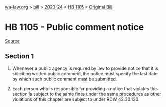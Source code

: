 [wa-law.org](/) > [bill](/bill/) > [2023-24](/bill/2023-24/) > [HB 1105](/bill/2023-24/hb/1105/) > [Original Bill](/bill/2023-24/hb/1105/1/)

# HB 1105 - Public comment notice

[Source](http://lawfilesext.leg.wa.gov/biennium/2023-24/Pdf/Bills/House%20Bills/1105.pdf)

## Section 1
1. Whenever a public agency is required by law to provide notice that it is soliciting written public comment, the notice must specify the last date by which such public comment must be submitted.

2. Each person who is responsible for providing a notice that violates this section is subject to the same fines under the same procedures as other violations of this chapter are subject to under RCW 42.30.120.
